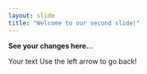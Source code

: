 ```yaml
---
layout: slide
title: "Welcome to our second slide!"
---
```


**See your changes here...**


Your text
Use the left arrow to go back!
